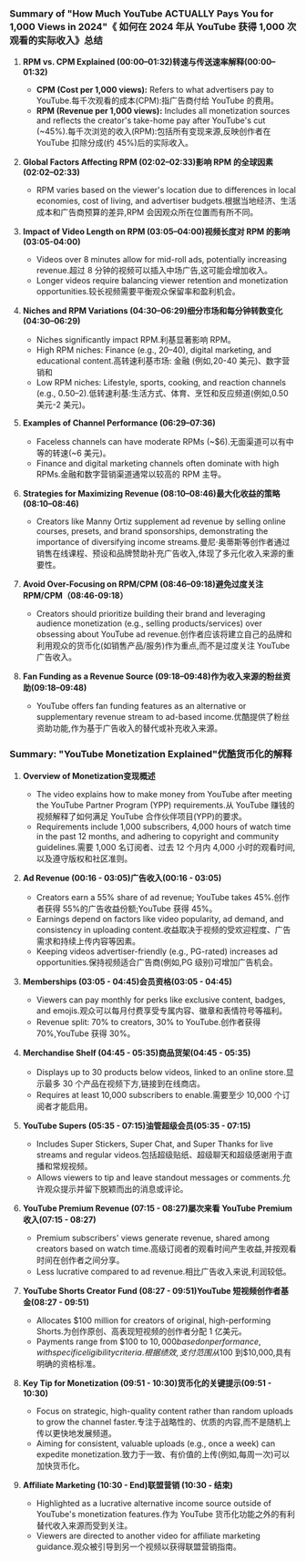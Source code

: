 ### Summary of "How Much YouTube ACTUALLY Pays You for 1,000 Views in 2024"《 如何在 2024 年从 YouTube 获得 1,000 次观看的实际收入》总结

1. **RPM vs. CPM Explained (00:00–01:32)转速与传送速率解释(00:00–01:32)**
    
    - **CPM (Cost per 1,000 views):** Refers to what advertisers pay to YouTube.每千次观看的成本(CPM):指广告商付给 YouTube 的费用。
    - **RPM (Revenue per 1,000 views):** Includes all monetization sources and reflects the creator's take-home pay after YouTube's cut (~45%).每千次浏览的收入(RPM):包括所有变现来源,反映创作者在 YouTube 扣除分成(约 45%)后的实际收入。
2. **Global Factors Affecting RPM (02:02–02:33)影响 RPM 的全球因素(02:02–02:33)**
    
    - RPM varies based on the viewer's location due to differences in local economies, cost of living, and advertiser budgets.根据当地经济、生活成本和广告商预算的差异,RPM 会因观众所在位置而有所不同。
3. **Impact of Video Length on RPM (03:05–04:00)视频长度对 RPM 的影响(03:05-04:00)**
    
    - Videos over 8 minutes allow for mid-roll ads, potentially increasing revenue.超过 8 分钟的视频可以插入中场广告,这可能会增加收入。
    - Longer videos require balancing viewer retention and monetization opportunities.较长视频需要平衡观众保留率和盈利机会。
4. **Niches and RPM Variations (04:30–06:29)细分市场和每分钟转数变化 (04:30–06:29)**
    
    - Niches significantly impact RPM.利基显著影响 RPM。
    - High RPM niches: Finance (e.g., $20–$40), digital marketing, and educational content.高转速利基市场: 金融 (例如,20-40 美元)、数字营销和
    - Low RPM niches: Lifestyle, sports, cooking, and reaction channels (e.g., $0.50–$2).低转速利基:生活方式、体育、烹饪和反应频道(例如,0.50 美元-2 美元)。
5. **Examples of Channel Performance (06:29–07:36)**
    
    - Faceless channels can have moderate RPMs (~$6).无面渠道可以有中等的转速(~6 美元)。
    - Finance and digital marketing channels often dominate with high RPMs.金融和数字营销渠道通常以较高的 RPM 主导。
6. **Strategies for Maximizing Revenue (08:10–08:46)最大化收益的策略(08:10–08:46)**
    
    - Creators like Manny Ortiz supplement ad revenue by selling online courses, presets, and brand sponsorships, demonstrating the importance of diversifying income streams.曼尼·奥蒂斯等创作者通过销售在线课程、预设和品牌赞助补充广告收入,体现了多元化收入来源的重要性。
7. **Avoid Over-Focusing on RPM/CPM (08:46–09:18)避免过度关注 RPM/CPM（08:46-09:18）**
    
    - Creators should prioritize building their brand and leveraging audience monetization (e.g., selling products/services) over obsessing about YouTube ad revenue.创作者应该将建立自己的品牌和利用观众的货币化(如销售产品/服务)作为重点,而不是过度关注 YouTube 广告收入。
8. **Fan Funding as a Revenue Source (09:18–09:48)作为收入来源的粉丝资助(09:18–09:48)**
    
    - YouTube offers fan funding features as an alternative or supplementary revenue stream to ad-based income.优酷提供了粉丝资助功能,作为基于广告收入的替代或补充收入来源。

### Summary: "YouTube Monetization Explained"优酷货币化的解释

1. **Overview of Monetization变现概述**
    
    - The video explains how to make money from YouTube after meeting the YouTube Partner Program (YPP) requirements.从 YouTube 赚钱的视频解释了如何满足 YouTube 合作伙伴项目(YPP)的要求。
    - Requirements include 1,000 subscribers, 4,000 hours of watch time in the past 12 months, and adhering to copyright and community guidelines.需要 1,000 名订阅者、过去 12 个月内 4,000 小时的观看时间,以及遵守版权和社区准则。
2. **Ad Revenue (00:16 - 03:05)广告收入(00:16 - 03:05)**
    
    - Creators earn a 55% share of ad revenue; YouTube takes 45%.创作者获得 55%的广告收益份额;YouTube 获得 45%。
    - Earnings depend on factors like video popularity, ad demand, and consistency in uploading content.收益取决于视频的受欢迎程度、广告需求和持续上传内容等因素。
    - Keeping videos advertiser-friendly (e.g., PG-rated) increases ad opportunities.保持视频适合广告商(例如,PG 级别)可增加广告机会。
3. **Memberships (03:05 - 04:45)会员资格(03:05 - 04:45)**
    
    - Viewers can pay monthly for perks like exclusive content, badges, and emojis.观众可以每月付费享受专属内容、徽章和表情符号等福利。
    - Revenue split: 70% to creators, 30% to YouTube.创作者获得 70%,YouTube 获得 30%。
4. **Merchandise Shelf (04:45 - 05:35)商品货架(04:45 - 05:35)**
    
    - Displays up to 30 products below videos, linked to an online store.显示最多 30 个产品在视频下方,链接到在线商店。
    - Requires at least 10,000 subscribers to enable.需要至少 10,000 个订阅者才能启用。
5. **YouTube Supers (05:35 - 07:15)油管超级会员(05:35 - 07:15)**
    
    - Includes Super Stickers, Super Chat, and Super Thanks for live streams and regular videos.包括超级贴纸、超级聊天和超级感谢用于直播和常规视频。
    - Allows viewers to tip and leave standout messages or comments.允许观众提示并留下脱颖而出的消息或评论。
6. **YouTube Premium Revenue (07:15 - 08:27)屡次来看 YouTube Premium 收入(07:15 - 08:27)**
    
    - Premium subscribers' views generate revenue, shared among creators based on watch time.高级订阅者的观看时间产生收益,并按观看时间在创作者之间分享。
    - Less lucrative compared to ad revenue.相比广告收入来说,利润较低。
7. **YouTube Shorts Creator Fund (08:27 - 09:51)YouTube 短视频创作者基金(08:27 - 09:51)**
    
    - Allocates $100 million for creators of original, high-performing Shorts.为创作原创、高表现短视频的创作者分配 1 亿美元。
    - Payments range from $100 to $10,000 based on performance, with specific eligibility criteria.根据绩效,支付范围从$100 到$10,000,具有明确的资格标准。
8. **Key Tip for Monetization (09:51 - 10:30)货币化的关键提示(09:51 - 10:30)**
    
    - Focus on strategic, high-quality content rather than random uploads to grow the channel faster.专注于战略性的、优质的内容,而不是随机上传以更快地发展频道。
    - Aiming for consistent, valuable uploads (e.g., once a week) can expedite monetization.致力于一致、有价值的上传(例如,每周一次)可以加快货币化。
9. **Affiliate Marketing (10:30 - End)联盟营销 (10:30 - 结束)**
    
    - Highlighted as a lucrative alternative income source outside of YouTube's monetization features.作为 YouTube 货币化功能之外的有利替代收入来源而受到关注。
    - Viewers are directed to another video for affiliate marketing guidance.观众被引导到另一个视频以获得联盟营销指南。